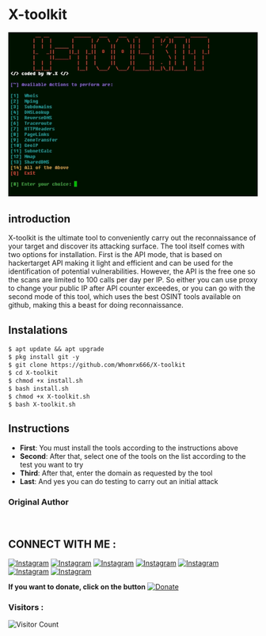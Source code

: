 # X-toolkit
![X-toolkit preview](X-toolkit.jpg)

## introduction
X-toolkit is the ultimate tool to conveniently carry out the reconnaissance of your target and discover its attacking surface. The tool itself comes with two options for installation. First is the API mode, that is based on hackertarget API making it light and efficient and can be used for the identification of potential vulnerabilities. However, the API is the free one so the scans are limited to 100 calls per day per IP. So either you can use proxy to change your public IP after API counter exceedes, or you can go with the second mode of this tool, which uses the best OSINT tools available on github, making this a beast for doing reconnaissance.

## Instalations
```
$ apt update && apt upgrade
$ pkg install git -y
$ git clone https://github.com/Whomrx666/X-toolkit
$ cd X-toolkit 
$ chmod +x install.sh
$ bash install.sh
$ chmod +x X-toolkit.sh
$ bash X-toolkit.sh
```

## Instructions
- **First**: You must install the tools according to the instructions above
- **Second**: After that, select one of the tools on the list according to the test you want to try
- **Third**: After that, enter the domain as requested by the tool
- **Last**: And yes you can do testing to carry out an initial attack
### Original Author
<a href="https://github.com/Whomrx666"><img src="https://img.shields.io/badge/Original-Author-brightgreen.svg" alt=""/></a>

## CONNECT WITH ME :

[![Instagram](https://img.shields.io/badge/WEBSITE-VISIT-yellow?style=for-the-badge&logo=blogger)](https://whomrxhackers.blogspot.com/)
[![Instagram](https://img.shields.io/badge/TWITTER-FOLLOW-red?style=for-the-badge&logo=x)](https://twitter.com/whomrx666)
[![Instagram](https://img.shields.io/badge/YOUTUBE-SUBSCRIBE-red?style=for-the-badge&logo=youtube)](https://youtube.com/@whomrx666)
[![Instagram](https://img.shields.io/badge/FACEBOOK-LIKE-red?style=for-the-badge&logo=facebook)](https://facebook.com/https://www.facebook.com/whomrx.666)
[![Instagram](https://img.shields.io/badge/TELEGRAM-CONNECT-red?style=for-the-badge&logo=telegram)](https://t.me/Whomr_X)
[![Instagram](https://img.shields.io/badge/GMAIL-CONTACT-red?style=for-the-badge&logo=gmail)](mailto:whomrx666@gmail.com)
[![Instagram](https://img.shields.io/badge/TIKTOK-FOLLOW-red?style=for-the-badge&logo=tiktok)](https://www.tiktok.com/@whomr.x)

**If you want to donate, click on the button**
<a href="https://saweria.co/whomrx"><img title="Donate" src="https://img.shields.io/badge/Donate-X toolkit-yellow?style=for-the-badge&logo=github"></a>

### Visitors :
![Visitor Count](https://profile-counter.glitch.me/Whomrx666/count.svg)

